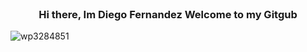 <br />
<div align="center">
 

  <h3 align="center">Hi there, Im Diego Fernandez Welcome to my Gitgub</h3>


</div>

![wp3284851](https://github.com/fergodie/fergodie/assets/142615772/eb67b6e6-fb27-41d8-a210-62a898181700)

<!--
**fergodie/fergodie** is a ✨ _special_ ✨ repository because its `README.md` (this file) appears on your GitHub profile.

Here are some ideas to get you started:

- 🔭 I’m currently working on ...
- 🌱 I’m currently learning ...
- 👯 I’m looking to collaborate on ...
- 🤔 I’m looking for help with ...
- 💬 Ask me about ...
- 📫 How to reach me: ...
- 😄 Pronouns: ...
- ⚡ Fun fact: ...
-->
